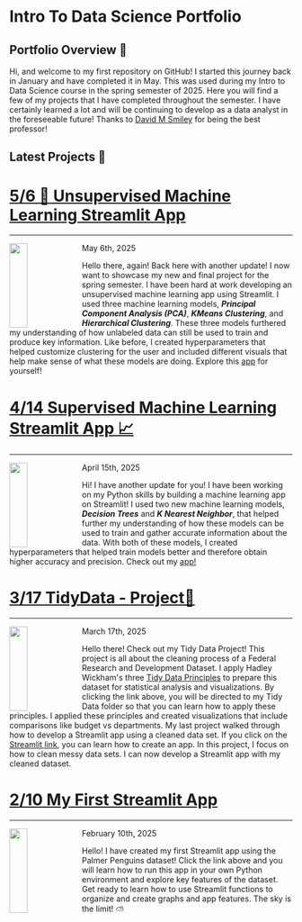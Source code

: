 # Intro To Data Science Portfolio
## Portfolio Overview 📜
Hi, and welcome to my first repository on GitHub! I started this journey back in January and have completed it in May. This was used during my Intro to Data Science course in the spring semester of 2025. Here you will find a few of my projects that I have completed throughout the semester. I have certainly learned a lot and will be continuing to develop as a data analyst in the foreseeable future! Thanks to [David M Smiley](https://dmsmiley.github.io/) for being the best professor!

## Latest Projects 🔨
# [5/6 🧠 Unsupervised Machine Learning Streamlit App](https://github.com/nat-foerch/Gonzalez--Data-Science-Portfolio/tree/main/MLUnsupervisedApp)
<hr>
<img align="left" width="230" height="150" src="https://anubrain.com/wp-content/uploads/2023/04/Black-White-Simple-Photo-How-AI-Take-Over-the-World-YouTube-Thumbnail.jpg" style="width: 25%;" />

May 6th, 2025

Hello there, again! Back here with another update! I now want to showcase my new and final project for the spring semester. I have been hard at work developing an unsupervised machine learning app using Streamlit. I used three machine learning models, ***Principal Component Analysis (PCA)***, ***KMeans Clustering***, and ***Hierarchical Clustering***. These three models furthered my understanding of how unlabeled data can still be used to train and produce key information. Like before, I created hyperparameters that helped customize clustering for the user and included different visuals that help make sense of what these models are doing. Explore this [app](https://foerchuml.streamlit.app/) for yourself!

# [4/14 Supervised Machine Learning Streamlit App 📈 ](https://github.com/nat-foerch/Gonzalez--Data-Science-Portfolio/tree/main/MLStreamlitApp)
<hr>
<img align="left" width="230" height="150" src="https://miro.medium.com/v2/resize:fit:1400/1*c_fiB-YgbnMl6nntYGBMHQ.jpeg" style="width: 25%;" />

April 15th, 2025

Hi! I have another update for you! I have been working on my Python skills by building a machine learning app on Streamlit! I used two new machine learning models, ***Decision Trees*** and ***K Nearest Neighbor***, that helped further my understanding of how these models can be used to train and gather accurate information about the data. With both of these models, I created hyperparameters that helped train models better and therefore obtain higher accuracy and precision. Check out my [app!](https://foerchml.streamlit.app/)


# [3/17 TidyData - Project🧹 ](https://github.com/nat-foerch/Gonzalez--Data-Science-Portfolio/tree/main/TidyData-Project)

<hr>
<img align="left" width="230" height="150" src="https://assets.nationbuilder.com/drmikekatz/pages/21/attachments/original/1698609703/money_government_pic_10-29-23_b.jpg?1698609703" style="width: 25%;" />

March 17th, 2025

Hello there! Check out my Tidy Data Project! This project is all about the cleaning process of a Federal Research and Development Dataset. I apply Hadley Wickham's three [Tidy Data Principles](https://vita.had.co.nz/papers/tidy-data.pdf) to prepare this dataset for statistical analysis and visualizations. By clicking the link above, you will be directed to my Tidy Data folder so that you can learn how to apply these principles. I applied these principles and created visualizations that include comparisons like budget vs departments. My last project walked through how to develop a Streamlit app using a cleaned data set. If you click on the [Streamlit link](https://github.com/nat-foerch/Gonzalez--Data-Science-Portfolio/tree/main/basic_streamlit-app), you can learn how to create an app. In this project, I focus on how to clean messy data sets. I can now develop a Streamlit app with my cleaned dataset. 

# [2/10 My First Streamlit App](https://github.com/nat-foerch/Gonzalez--Data-Science-Portfolio/tree/main/basic_streamlit-app)
<hr>
<img align="left" width="230" height="150" src="https://encrypted-tbn0.gstatic.com/images?q=tbn:ANd9GcSVPOrpeD3cmRtuqhXOmQVpCHVbBgoLqZmXsg&s" style="width: 25%;" />

February 10th, 2025

Hello! I have created my first Streamlit app using the Palmer Penguins dataset! Click the link above and you will learn how to run this app in your own Python environment and explore key features of the dataset. Get ready to learn how to use Streamlit functions to organize and create graphs and app features. The sky is the limit! ⛅
